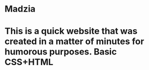 # Madzia
# This is a quick website that was created in a matter of minutes for humorous purposes. Basic CSS+HTML 
